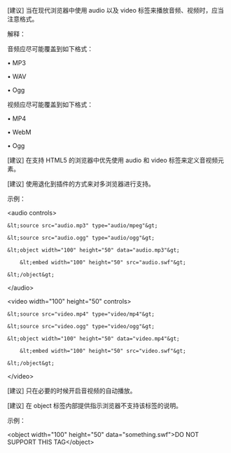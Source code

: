 \[建议\] 当在现代浏览器中使用 audio 以及 video 标签来播放音频、视频时，应当注意格式。

解释：

音频应尽可能覆盖到如下格式：

•	MP3

•	WAV

•	Ogg

视频应尽可能覆盖到如下格式：

•	MP4

•	WebM

•	Ogg

\[建议\] 在支持 HTML5 的浏览器中优先使用 audio 和 video 标签来定义音视频元素。

\[建议\] 使用退化到插件的方式来对多浏览器进行支持。

示例：

&lt;audio controls&gt;

    &lt;source src="audio.mp3" type="audio/mpeg"&gt;

    &lt;source src="audio.ogg" type="audio/ogg"&gt;

    &lt;object width="100" height="50" data="audio.mp3"&gt;

        &lt;embed width="100" height="50" src="audio.swf"&gt;

    &lt;/object&gt;

&lt;/audio&gt;



&lt;video width="100" height="50" controls&gt;

    &lt;source src="video.mp4" type="video/mp4"&gt;

    &lt;source src="video.ogg" type="video/ogg"&gt;

    &lt;object width="100" height="50" data="video.mp4"&gt;

        &lt;embed width="100" height="50" src="video.swf"&gt;

    &lt;/object&gt;

&lt;/video&gt;

\[建议\] 只在必要的时候开启音视频的自动播放。

\[建议\] 在 object 标签内部提供指示浏览器不支持该标签的说明。

示例：

&lt;object width="100" height="50" data="something.swf"&gt;DO NOT SUPPORT THIS TAG&lt;/object&gt;



